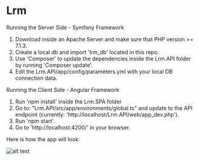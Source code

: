 # Lrm

Running the Server Side - Symfony Framework

1. Download inside an Apache Server and make sure that PHP version >= 7.1.3.
2. Create a local db and import 'lrm_db' located in this repo.
3. Use 'Composer' to update the dependencies inside the Lrm.API folder by running 'Composer update'.
4. Edit the Lrm.API/app/config/parameters.yml with your local DB connection data.

Running the Client Side - Angular Framework

1. Run 'npm install' inside the Lrm.SPA folder
2. Go to: "Lrm.API/src/app/environments/global.ts" and update to the API endpoint (currently: 'http://localhost/Lrm.API/web/app_dev.php').
3. Run 'npm start'.
4. Go to  'http://localhost:4200/' in your browser.


Here is how the app will look:

![alt text](https://github.com/KreshnikH/Lrm/images_of_app/Home1.png)
